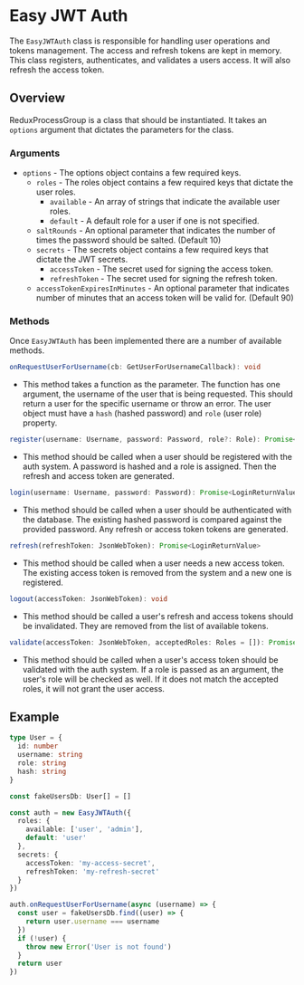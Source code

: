 # Easy JWT Auth
The `EasyJWTAuth` class is responsible for handling user operations and tokens management. The access and refresh tokens are kept in memory. This class registers, authenticates, and validates a users access. It will also refresh the access token.

## Overview
ReduxProcessGroup is a class that should be instantiated. It takes an `options` argument that dictates the parameters for the class.

### Arguments
* `options` - The options object contains a few required keys.
  * `roles` - The roles object contains a few required keys that dictate the user roles.
    * `available` - An array of strings that indicate the available user roles.
    * `default` - A default role for a user if one is not specified.
  * `saltRounds` - An optional parameter that indicates the number of times the password should be salted. (Default 10)
  * `secrets` - The secrets object contains a few required keys that dictate the JWT secrets.
    * `accessToken` - The secret used for signing the access token.
    * `refreshToken` - The secret used for signing the refresh token.
  * `accessTokenExpiresInMinutes` - An optional parameter that indicates number of minutes that an access token will be valid for. (Default 90)

### Methods

Once `EasyJWTAuth` has been implemented there are a number of available methods.
```typescript
onRequestUserForUsername(cb: GetUserForUsernameCallback): void
```
  * This method takes a function as the parameter. The function has one argument, the username of the user that is being requested. This should return a user for the specific username or throw an error. The user object must have a `hash` (hashed password) and `role` (user role) property.

```typescript
register(username: Username, password: Password, role?: Role): Promise<RegisterReturnValue>
```
  * This method should be called when a user should be registered with the auth system. A password is hashed and a role is assigned. Then the refresh and access token are generated.

```typescript
login(username: Username, password: Password): Promise<LoginReturnValue>
```
  * This method should be called when a user should be authenticated with the database. The existing hashed password is compared against the provided password. Any refresh or access token tokens are generated.

```typescript
refresh(refreshToken: JsonWebToken): Promise<LoginReturnValue>
```
  * This method should be called when a user needs a new access token. The existing access token is removed from the system and a new one is registered.

```typescript
logout(accessToken: JsonWebToken): void
```
  * This method should be called a user's refresh and access tokens should be invalidated. They are removed from the list of available tokens.

```typescript
validate(accessToken: JsonWebToken, acceptedRoles: Roles = []): Promise<AuthReturnValue>
```
  * This method should be called when a user's access token should be validated with the auth system. If a role is passed as an argument, the user's role will be checked as well. If it does not match the accepted roles, it will not grant the user access.

## Example
```typescript
type User = {
  id: number
  username: string
  role: string
  hash: string
}

const fakeUsersDb: User[] = []

const auth = new EasyJWTAuth({
  roles: {
    available: ['user', 'admin'],
    default: 'user'
  },
  secrets: {
    accessToken: 'my-access-secret',
    refreshToken: 'my-refresh-secret'
  }
})

auth.onRequestUserForUsername(async (username) => {
  const user = fakeUsersDb.find((user) => {
    return user.username === username
  })
  if (!user) {
    throw new Error('User is not found')
  }
  return user
})
```
